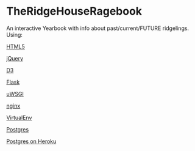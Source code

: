 TheRidgeHouseRagebook
=====================

An interactive Yearbook with info about past/current/FUTURE ridgelings. Using:

[HTML5](http://www.html5rocks.com/en/features/presentation)

[jQuery](http://jquery.com/)

[D3](http://mbostock.github.com/d3/talk/20111018/azimuthal.html)

[Flask](http://flask.pocoo.org/)

[uWSGI](http://projects.unbit.it/uwsgi/)

[nginx](http://nginx.com/)

[VirtualEnv](http://www.virtualenv.org/en/latest/index.html)

[Postgres](http://www.postgresql.org/)

[Postgres on Heroku](https://postgres.heroku.com/)

